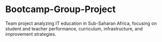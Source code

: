 # Bootcamp-Group-Project
Team project analyzing IT education in Sub-Saharan Africa, focusing on student and teacher performance, curriculum, infrastructure, and improvement strategies.
